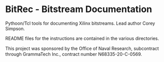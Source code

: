 # BitRec - Bitstream Documentation

Pythoon/Tcl tools for documenting Xilinx bitstreams.  Lead author Corey Simpson.

README files for the instructions are contained in the various directories.

This project was sponsored by the Oﬃce of Naval Research, subcontract through GrammaTech Inc., contract number N68335-20-C-0569.
